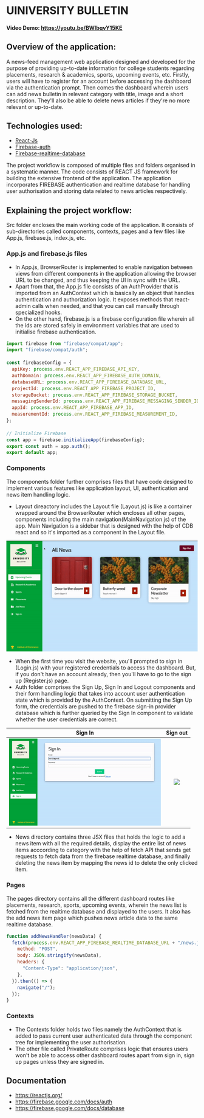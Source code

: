 # UINIVERSITY BULLETIN

#### Video Demo: https://youtu.be/BWIbqvY15KE

## Overview of the application:

A news-feed management web application designed and developed for the purpose of providing up-to-date information for college students regarding placements, research & academics, sports, upcoming events, etc. Firstly, users will have to register for an account before accessing the dashboard via the authentication prompt. Then comes the dashboard wherein users can add news bulletin in relevant category with title, image and a short description. They'll also be able to delete news articles if they're no more relevant or up-to-date.

## Technologies used:

- [React-Js](https://reactjs.org/)
- [Firebase-auth](https://firebase.google.com/docs/auth)
- [Firebase-realtime-database](https://firebase.google.com/docs/database)

The project workflow is composed of multiple files and folders organised in a systematic manner. The code consists of REACT JS framework for building the extensive frontend of the application. The application incorporates FIREBASE authentication and realtime database for handling user authorisation and storing data related to news articles respectively.

## Explaining the project workflow:

Src folder encloses the main working code of the application. It consists of sub-directories called components, contexts, pages and a few files like App.js, firebase.js, index.js, etc.

### App.js and firebase.js files

- In App.js, BrowserRouter is implemented to enable navigation between views from different components in the application allowing the browser URL to be changed, and thus keeping the UI in sync with the URL.
- Apart from that, the App.js file consists of an AuthProvider that is imported from an AuthContext which is basically an object that handles authentication and authorization logic. It exposes methods that react-admin calls when needed, and that you can call manually through specialized hooks.
- On the other hand, firebase.js is a firebase configuration file wherein all the ids are stored safely in environment variables that are used to initialise firebase authentication.

```javascript
import firebase from "firebase/compat/app";
import "firebase/compat/auth";

const firebaseConfig = {
  apiKey: process.env.REACT_APP_FIREBASE_API_KEY,
  authDomain: process.env.REACT_APP_FIREBASE_AUTH_DOMAIN,
  databaseURL: process.env.REACT_APP_FIREBASE_DATABASE_URL,
  projectId: process.env.REACT_APP_FIREBASE_PROJECT_ID,
  storageBucket: process.env.REACT_APP_FIREBASE_STORAGE_BUCKET,
  messagingSenderId: process.env.REACT_APP_FIREBASE_MESSAGING_SENDER_ID,
  appId: process.env.REACT_APP_FIREBASE_APP_ID,
  measurementId: process.env.REACT_APP_FIREBASE_MEASUREMENT_ID,
};

// Initialize Firebase
const app = firebase.initializeApp(firebaseConfig);
export const auth = app.auth();
export default app;
```

### Components

The components folder further comprises files that have code designed to implement various features like application layout, UI, authentication and news item handling logic.

- Layout direactory includes the Layout file (Layout.js) is like a container wrapped around the BrowserRouter which encloses all other pages, components including the main navigation(MainNavigation.js) of the app. Main Navigation is a sidebar that is designed with the help of CDB react and so it's imported as a component in the Layout file.

<img src="assets/Layout.gif">

- When the first time you visit the website, you'll prompted to sign in (Login.js) with your registered credentials to access the dashboard. But, if you don't have an account already, then you'll have to go to the sign up (Register.js) page.
- Auth folder comprises the Sign Up, Sign In and Logout components and their form handling logic that takes into account user authentication state which is provided by the AuthContext. On submitting the Sign Up form, the credentials are pushed to the firebase sign-in provider database which is further queried by the Sign In component to validate whether the user credentials are correct.

|                  Sign In                   |                     Sign out                     |
| :----------------------------------------: | :----------------------------------------------: |
| <img src="assets/Sign In.gif" width="400"> | <img src="Screenshots/Sign out.gif" width="400"> |

- News directory contains three JSX files that holds the logic to add a news item with all the required details, display the entire list of news items acccording to category with the help of fetch API that sends get requests to fetch data from the firebase realtime database, and finally deleting the news item by mapping the news id to delete the only clicked item.

### Pages

The pages directory contains all the different dashboard routes like placements, research, sports, upcoming events, wherein the news list is fetched from the realtime database and displayed to the users. It also has the add news item page which pushes news article data to the same realtime database.

```javascript
function addNewsHandler(newsData) {
  fetch(process.env.REACT_APP_FIREBASE_REALTIME_DATABASE_URL + "/news.json", {
    method: "POST",
    body: JSON.stringify(newsData),
    headers: {
      "Content-Type": "application/json",
    },
  }).then(() => {
    navigate("/");
  });
}
```

### Contexts

- The Contexts folder holds two files namely the AuthContext that is added to pass current user authenticated data through the component tree for implementing the user authorisation.
- The other file called PrivateRoute comprises logic that ensures users won't be able to access other dashboard routes apart from sign in, sign up pages unless they are signed in.

## Documentation

- https://reactjs.org/
- https://firebase.google.com/docs/auth
- https://firebase.google.com/docs/database

